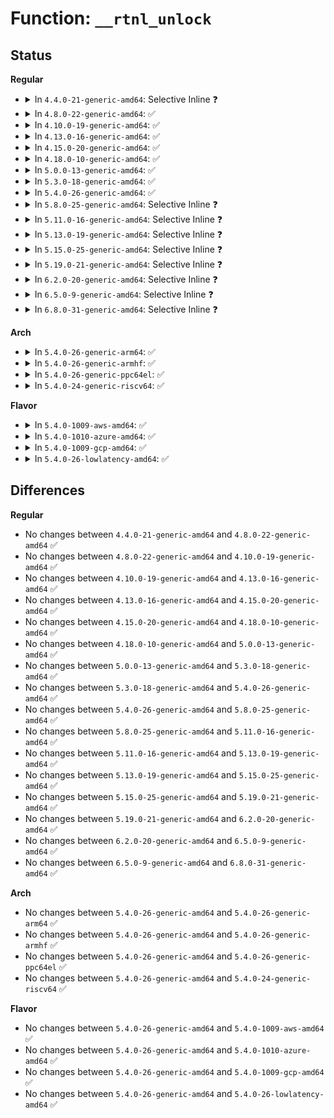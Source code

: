 # Function: <code>__rtnl_unlock</code>

## Status
<b>Regular</b>
<ul>
<li>
<details>
<summary>In <code>4.4.0-21-generic-amd64</code>: Selective Inline ❓</summary>

```c
void __rtnl_unlock()
```

```json
{
  "name": "__rtnl_unlock",
  "collision_type": "Unique Global",
  "inline_type": "Selective",
  "funcs": [
    {
      "addr": 18446744071586357252,
      "name": "__rtnl_unlock",
      "external": true,
      "loc": "net/core/rtnetlink.c:74",
      "file": "net/core/rtnetlink.c",
      "inline": "not declared, inlined",
      "caller_inline": [
        "net/core/rtnetlink.c:rtnl_link_unregister",
        "net/core/rtnetlink.c:rtnetlink_rcv_msg",
        "net/core/rtnetlink.c:rtnl_newlink"
      ],
      "caller_func": [
        "net/core/dev.c:default_device_exit_batch",
        "net/core/dev.c:netdev_run_todo",
        "net/core/dev.c:netdev_run_todo",
        "net/core/dev.c:netdev_run_todo",
        "net/core/dev.c:netdev_run_todo",
        "net/core/dev.c:netdev_run_todo",
        "net/sched/ematch.c:tcf_em_tree_validate"
      ]
    }
  ],
  "symbols": [
    {
      "addr": 18446744071586380256,
      "name": "__rtnl_unlock",
      "section": ".text",
      "bind": "STB_GLOBAL",
      "size": 23
    }
  ]
}
```
</details>
</li>
<li>
<details>
<summary>In <code>4.8.0-22-generic-amd64</code>: ✅</summary>

```c
void __rtnl_unlock()
```

```json
{
  "name": "__rtnl_unlock",
  "collision_type": "Unique Global",
  "inline_type": "No",
  "funcs": [
    {
      "addr": 18446744071586813296,
      "name": "__rtnl_unlock",
      "external": true,
      "loc": "net/core/rtnetlink.c:84",
      "file": "net/core/rtnetlink.c",
      "inline": "seen, unknown",
      "caller_inline": [],
      "caller_func": [
        "net/core/dev.c:default_device_exit_batch",
        "net/core/dev.c:netdev_run_todo",
        "net/core/dev.c:netdev_run_todo",
        "net/core/dev.c:netdev_run_todo",
        "net/core/dev.c:netdev_run_todo",
        "net/core/dev.c:netdev_run_todo",
        "net/core/rtnetlink.c:rtnetlink_rcv_msg",
        "net/core/rtnetlink.c:rtnl_newlink",
        "net/core/rtnetlink.c:rtnl_link_unregister",
        "net/sched/ematch.c:tcf_em_tree_validate"
      ]
    }
  ],
  "symbols": [
    {
      "addr": 18446744071586813296,
      "name": "__rtnl_unlock",
      "section": ".text",
      "bind": "STB_GLOBAL",
      "size": 76
    }
  ]
}
```
</details>
</li>
<li>
<details>
<summary>In <code>4.10.0-19-generic-amd64</code>: ✅</summary>

```c
void __rtnl_unlock()
```

```json
{
  "name": "__rtnl_unlock",
  "collision_type": "Unique Global",
  "inline_type": "No",
  "funcs": [
    {
      "addr": 18446744071587001104,
      "name": "__rtnl_unlock",
      "external": true,
      "loc": "net/core/rtnetlink.c:84",
      "file": "net/core/rtnetlink.c",
      "inline": "seen, unknown",
      "caller_inline": [],
      "caller_func": [
        "net/core/dev.c:default_device_exit_batch",
        "net/core/dev.c:netdev_run_todo",
        "net/core/dev.c:netdev_run_todo",
        "net/core/dev.c:netdev_run_todo",
        "net/core/dev.c:netdev_run_todo",
        "net/core/dev.c:netdev_run_todo",
        "net/core/rtnetlink.c:rtnetlink_rcv_msg",
        "net/core/rtnetlink.c:rtnl_newlink",
        "net/core/rtnetlink.c:rtnl_link_unregister",
        "net/core/lwtunnel.c:lwtunnel_valid_encap_type",
        "net/sched/ematch.c:tcf_em_tree_validate"
      ]
    }
  ],
  "symbols": [
    {
      "addr": 18446744071587001104,
      "name": "__rtnl_unlock",
      "section": ".text",
      "bind": "STB_GLOBAL",
      "size": 76
    }
  ]
}
```
</details>
</li>
<li>
<details>
<summary>In <code>4.13.0-16-generic-amd64</code>: ✅</summary>

```c
void __rtnl_unlock()
```

```json
{
  "name": "__rtnl_unlock",
  "collision_type": "Unique Global",
  "inline_type": "No",
  "funcs": [
    {
      "addr": 18446744071587126128,
      "name": "__rtnl_unlock",
      "external": true,
      "loc": "net/core/rtnetlink.c:86",
      "file": "net/core/rtnetlink.c",
      "inline": "seen, unknown",
      "caller_inline": [],
      "caller_func": [
        "net/core/dev.c:default_device_exit_batch",
        "net/core/dev.c:netdev_run_todo",
        "net/core/dev.c:netdev_run_todo",
        "net/core/dev.c:netdev_run_todo",
        "net/core/dev.c:netdev_run_todo",
        "net/core/dev.c:netdev_run_todo",
        "net/core/rtnetlink.c:rtnetlink_rcv_msg",
        "net/core/rtnetlink.c:rtnl_newlink",
        "net/core/rtnetlink.c:rtnl_link_unregister"
      ]
    }
  ],
  "symbols": [
    {
      "addr": 18446744071587126128,
      "name": "__rtnl_unlock",
      "section": ".text",
      "bind": "STB_GLOBAL",
      "size": 76
    }
  ]
}
```
</details>
</li>
<li>
<details>
<summary>In <code>4.15.0-20-generic-amd64</code>: ✅</summary>

```c
void __rtnl_unlock()
```

```json
{
  "name": "__rtnl_unlock",
  "collision_type": "Unique Global",
  "inline_type": "No",
  "funcs": [
    {
      "addr": 18446744071587630096,
      "name": "__rtnl_unlock",
      "external": true,
      "loc": "net/core/rtnetlink.c:86",
      "file": "net/core/rtnetlink.c",
      "inline": "seen, unknown",
      "caller_inline": [],
      "caller_func": [
        "net/core/dev.c:default_device_exit_batch",
        "net/core/dev.c:netdev_run_todo",
        "net/core/dev.c:netdev_run_todo",
        "net/core/dev.c:netdev_run_todo",
        "net/core/dev.c:netdev_run_todo",
        "net/core/dev.c:netdev_run_todo",
        "net/core/rtnetlink.c:rtnl_newlink",
        "net/core/rtnetlink.c:rtnl_link_unregister"
      ]
    }
  ],
  "symbols": [
    {
      "addr": 18446744071587630096,
      "name": "__rtnl_unlock",
      "section": ".text",
      "bind": "STB_GLOBAL",
      "size": 76
    }
  ]
}
```
</details>
</li>
<li>
<details>
<summary>In <code>4.18.0-10-generic-amd64</code>: ✅</summary>

```c
void __rtnl_unlock()
```

```json
{
  "name": "__rtnl_unlock",
  "collision_type": "Unique Global",
  "inline_type": "No",
  "funcs": [
    {
      "addr": 18446744071587940352,
      "name": "__rtnl_unlock",
      "external": true,
      "loc": "net/core/rtnetlink.c:97",
      "file": "net/core/rtnetlink.c",
      "inline": "seen, unknown",
      "caller_inline": [],
      "caller_func": [
        "net/core/dev.c:default_device_exit_batch",
        "net/core/dev.c:netdev_run_todo",
        "net/core/dev.c:netdev_run_todo",
        "net/core/dev.c:netdev_run_todo",
        "net/core/dev.c:netdev_run_todo",
        "net/core/rtnetlink.c:rtnl_newlink",
        "net/core/rtnetlink.c:rtnl_link_unregister",
        "net/core/lwtunnel.c:lwtunnel_valid_encap_type"
      ]
    }
  ],
  "symbols": [
    {
      "addr": 18446744071587940352,
      "name": "__rtnl_unlock",
      "section": ".text",
      "bind": "STB_GLOBAL",
      "size": 76
    }
  ]
}
```
</details>
</li>
<li>
<details>
<summary>In <code>5.0.0-13-generic-amd64</code>: ✅</summary>

```c
void __rtnl_unlock()
```

```json
{
  "name": "__rtnl_unlock",
  "collision_type": "Unique Global",
  "inline_type": "No",
  "funcs": [
    {
      "addr": 18446744071588088224,
      "name": "__rtnl_unlock",
      "external": true,
      "loc": "net/core/rtnetlink.c:97",
      "file": "net/core/rtnetlink.c",
      "inline": "seen, unknown",
      "caller_inline": [],
      "caller_func": [
        "net/core/dev.c:default_device_exit_batch",
        "net/core/dev.c:netdev_run_todo",
        "net/core/dev.c:netdev_run_todo",
        "net/core/dev.c:netdev_run_todo",
        "net/core/dev.c:netdev_run_todo",
        "net/core/rtnetlink.c:__rtnl_newlink",
        "net/core/rtnetlink.c:rtnl_link_unregister",
        "net/core/lwtunnel.c:lwtunnel_valid_encap_type"
      ]
    }
  ],
  "symbols": [
    {
      "addr": 18446744071588088224,
      "name": "__rtnl_unlock",
      "section": ".text",
      "bind": "STB_GLOBAL",
      "size": 76
    }
  ]
}
```
</details>
</li>
<li>
<details>
<summary>In <code>5.3.0-18-generic-amd64</code>: ✅</summary>

```c
void __rtnl_unlock()
```

```json
{
  "name": "__rtnl_unlock",
  "collision_type": "Unique Global",
  "inline_type": "No",
  "funcs": [
    {
      "addr": 18446744071588403216,
      "name": "__rtnl_unlock",
      "external": true,
      "loc": "net/core/rtnetlink.c:92",
      "file": "net/core/rtnetlink.c",
      "inline": "seen, unknown",
      "caller_inline": [],
      "caller_func": [
        "net/core/dev.c:default_device_exit_batch",
        "net/core/dev.c:netdev_run_todo",
        "net/core/dev.c:netdev_run_todo",
        "net/core/dev.c:netdev_run_todo",
        "net/core/dev.c:netdev_run_todo",
        "net/core/rtnetlink.c:__rtnl_newlink",
        "net/core/rtnetlink.c:rtnl_link_unregister",
        "net/core/lwtunnel.c:lwtunnel_valid_encap_type"
      ]
    }
  ],
  "symbols": [
    {
      "addr": 18446744071588403216,
      "name": "__rtnl_unlock",
      "section": ".text",
      "bind": "STB_GLOBAL",
      "size": 69
    }
  ]
}
```
</details>
</li>
<li>
<details>
<summary>In <code>5.4.0-26-generic-amd64</code>: ✅</summary>

```c
void __rtnl_unlock()
```

```json
{
  "name": "__rtnl_unlock",
  "collision_type": "Unique Global",
  "inline_type": "No",
  "funcs": [
    {
      "addr": 18446744071588609600,
      "name": "__rtnl_unlock",
      "external": true,
      "loc": "net/core/rtnetlink.c:92",
      "file": "net/core/rtnetlink.c",
      "inline": "seen, unknown",
      "caller_inline": [],
      "caller_func": [
        "net/core/dev.c:default_device_exit_batch",
        "net/core/dev.c:netdev_run_todo",
        "net/core/dev.c:netdev_run_todo",
        "net/core/dev.c:netdev_run_todo",
        "net/core/dev.c:netdev_run_todo",
        "net/core/rtnetlink.c:__rtnl_newlink",
        "net/core/rtnetlink.c:rtnl_link_unregister",
        "net/core/lwtunnel.c:lwtunnel_valid_encap_type"
      ]
    }
  ],
  "symbols": [
    {
      "addr": 18446744071588609600,
      "name": "__rtnl_unlock",
      "section": ".text",
      "bind": "STB_GLOBAL",
      "size": 69
    }
  ]
}
```
</details>
</li>
<li>
<details>
<summary>In <code>5.8.0-25-generic-amd64</code>: Selective Inline ❓</summary>

```c
void __rtnl_unlock()
```

```json
{
  "name": "__rtnl_unlock",
  "collision_type": "Unique Global",
  "inline_type": "Selective",
  "funcs": [
    {
      "addr": 18446744071589450322,
      "name": "__rtnl_unlock",
      "external": true,
      "loc": "net/core/rtnetlink.c:92",
      "file": "net/core/rtnetlink.c",
      "inline": "not declared, inlined",
      "caller_inline": [
        "net/core/rtnetlink.c:__rtnl_newlink",
        "net/core/rtnetlink.c:rtnl_link_unregister"
      ],
      "caller_func": [
        "net/core/dev.c:default_device_exit_batch",
        "net/core/dev.c:netdev_run_todo",
        "net/core/dev.c:netdev_run_todo",
        "net/core/dev.c:netdev_wait_allrefs",
        "net/core/dev.c:netdev_wait_allrefs",
        "net/core/lwtunnel.c:lwtunnel_valid_encap_type"
      ]
    }
  ],
  "symbols": [
    {
      "addr": 18446744071589467968,
      "name": "__rtnl_unlock",
      "section": ".text",
      "bind": "STB_GLOBAL",
      "size": 72
    }
  ]
}
```
</details>
</li>
<li>
<details>
<summary>In <code>5.11.0-16-generic-amd64</code>: Selective Inline ❓</summary>

```c
void __rtnl_unlock()
```

```json
{
  "name": "__rtnl_unlock",
  "collision_type": "Unique Global",
  "inline_type": "Selective",
  "funcs": [
    {
      "addr": 18446744071589451602,
      "name": "__rtnl_unlock",
      "external": true,
      "loc": "net/core/rtnetlink.c:92",
      "file": "net/core/rtnetlink.c",
      "inline": "not declared, inlined",
      "caller_inline": [
        "net/core/rtnetlink.c:__rtnl_newlink",
        "net/core/rtnetlink.c:rtnl_link_unregister"
      ],
      "caller_func": [
        "net/core/dev.c:default_device_exit_batch",
        "net/core/dev.c:netdev_run_todo",
        "net/core/dev.c:netdev_run_todo",
        "net/core/dev.c:netdev_wait_allrefs",
        "net/core/dev.c:netdev_wait_allrefs",
        "net/core/lwtunnel.c:lwtunnel_valid_encap_type"
      ]
    }
  ],
  "symbols": [
    {
      "addr": 18446744071589469056,
      "name": "__rtnl_unlock",
      "section": ".text",
      "bind": "STB_GLOBAL",
      "size": 72
    }
  ]
}
```
</details>
</li>
<li>
<details>
<summary>In <code>5.13.0-19-generic-amd64</code>: Selective Inline ❓</summary>

```c
void __rtnl_unlock()
```

```json
{
  "name": "__rtnl_unlock",
  "collision_type": "Unique Global",
  "inline_type": "Selective",
  "funcs": [
    {
      "addr": 18446744071589348642,
      "name": "__rtnl_unlock",
      "external": true,
      "loc": "net/core/rtnetlink.c:92",
      "file": "net/core/rtnetlink.c",
      "inline": "not declared, inlined",
      "caller_inline": [
        "net/core/rtnetlink.c:__rtnl_newlink",
        "net/core/rtnetlink.c:rtnl_link_unregister"
      ],
      "caller_func": [
        "net/core/dev.c:default_device_exit_batch",
        "net/core/dev.c:netdev_run_todo",
        "net/core/dev.c:netdev_run_todo",
        "net/core/dev.c:netdev_run_todo",
        "net/core/dev.c:netdev_run_todo",
        "net/core/lwtunnel.c:lwtunnel_valid_encap_type"
      ]
    }
  ],
  "symbols": [
    {
      "addr": 18446744071589367488,
      "name": "__rtnl_unlock",
      "section": ".text",
      "bind": "STB_GLOBAL",
      "size": 72
    }
  ]
}
```
</details>
</li>
<li>
<details>
<summary>In <code>5.15.0-25-generic-amd64</code>: Selective Inline ❓</summary>

```c
void __rtnl_unlock()
```

```json
{
  "name": "__rtnl_unlock",
  "collision_type": "Unique Global",
  "inline_type": "Selective",
  "funcs": [
    {
      "addr": 18446744071590079246,
      "name": "__rtnl_unlock",
      "external": true,
      "loc": "net/core/rtnetlink.c:92",
      "file": "net/core/rtnetlink.c",
      "inline": "not declared, inlined",
      "caller_inline": [
        "net/core/rtnetlink.c:__rtnl_newlink",
        "net/core/rtnetlink.c:rtnl_link_unregister"
      ],
      "caller_func": [
        "net/core/dev.c:default_device_exit_batch",
        "net/core/dev.c:netdev_run_todo",
        "net/core/dev.c:netdev_run_todo",
        "net/core/dev.c:netdev_run_todo",
        "net/core/dev.c:netdev_run_todo",
        "net/core/lwtunnel.c:lwtunnel_valid_encap_type"
      ]
    }
  ],
  "symbols": [
    {
      "addr": 18446744071590097952,
      "name": "__rtnl_unlock",
      "section": ".text",
      "bind": "STB_GLOBAL",
      "size": 72
    }
  ]
}
```
</details>
</li>
<li>
<details>
<summary>In <code>5.19.0-21-generic-amd64</code>: Selective Inline ❓</summary>

```c
void __rtnl_unlock()
```

```json
{
  "name": "__rtnl_unlock",
  "collision_type": "Unique Global",
  "inline_type": "Selective",
  "funcs": [
    {
      "addr": 18446744071591626979,
      "name": "__rtnl_unlock",
      "external": true,
      "loc": "net/core/rtnetlink.c:94",
      "file": "net/core/rtnetlink.c",
      "inline": "not declared, inlined",
      "caller_inline": [
        "net/core/rtnetlink.c:__rtnl_newlink",
        "net/core/rtnetlink.c:rtnl_link_unregister"
      ],
      "caller_func": [
        "net/core/dev.c:netdev_run_todo",
        "net/core/dev.c:netdev_wait_allrefs_any",
        "net/core/dev.c:netdev_wait_allrefs_any",
        "net/core/lwtunnel.c:lwtunnel_valid_encap_type"
      ]
    }
  ],
  "symbols": [
    {
      "addr": 18446744071591648272,
      "name": "__rtnl_unlock",
      "section": ".text",
      "bind": "STB_GLOBAL",
      "size": 106
    }
  ]
}
```
</details>
</li>
<li>
<details>
<summary>In <code>6.2.0-20-generic-amd64</code>: Selective Inline ❓</summary>

```c
void __rtnl_unlock()
```

```json
{
  "name": "__rtnl_unlock",
  "collision_type": "Unique Global",
  "inline_type": "Selective",
  "funcs": [
    {
      "addr": 18446744071593409556,
      "name": "__rtnl_unlock",
      "external": true,
      "loc": "net/core/rtnetlink.c:95",
      "file": "net/core/rtnetlink.c",
      "inline": "not declared, inlined",
      "caller_inline": [
        "net/core/rtnetlink.c:__rtnl_newlink",
        "net/core/rtnetlink.c:rtnl_link_unregister"
      ],
      "caller_func": [
        "net/core/dev.c:netdev_run_todo",
        "net/core/dev.c:netdev_wait_allrefs_any",
        "net/core/dev.c:netdev_wait_allrefs_any",
        "net/core/lwtunnel.c:lwtunnel_valid_encap_type"
      ]
    }
  ],
  "symbols": [
    {
      "addr": 18446744071593431408,
      "name": "__rtnl_unlock",
      "section": ".text",
      "bind": "STB_GLOBAL",
      "size": 106
    }
  ]
}
```
</details>
</li>
<li>
<details>
<summary>In <code>6.5.0-9-generic-amd64</code>: Selective Inline ❓</summary>

```c
void __rtnl_unlock()
```

```json
{
  "name": "__rtnl_unlock",
  "collision_type": "Unique Global",
  "inline_type": "Selective",
  "funcs": [
    {
      "addr": 18446744071593873652,
      "name": "__rtnl_unlock",
      "external": true,
      "loc": "net/core/rtnetlink.c:98",
      "file": "net/core/rtnetlink.c",
      "inline": "not declared, inlined",
      "caller_inline": [
        "net/core/rtnetlink.c:__rtnl_newlink",
        "net/core/rtnetlink.c:rtnl_link_unregister"
      ],
      "caller_func": [
        "net/core/dev.c:netdev_run_todo",
        "net/core/dev.c:netdev_wait_allrefs_any",
        "net/core/dev.c:netdev_wait_allrefs_any",
        "net/core/lwtunnel.c:lwtunnel_valid_encap_type"
      ]
    }
  ],
  "symbols": [
    {
      "addr": 18446744071593896368,
      "name": "__rtnl_unlock",
      "section": ".text",
      "bind": "STB_GLOBAL",
      "size": 106
    }
  ]
}
```
</details>
</li>
<li>
<details>
<summary>In <code>6.8.0-31-generic-amd64</code>: Selective Inline ❓</summary>

```c
void __rtnl_unlock()
```

```json
{
  "name": "__rtnl_unlock",
  "collision_type": "Unique Global",
  "inline_type": "Selective",
  "funcs": [
    {
      "addr": 18446744071594656877,
      "name": "__rtnl_unlock",
      "external": true,
      "loc": "net/core/rtnetlink.c:99",
      "file": "net/core/rtnetlink.c",
      "inline": "not declared, inlined",
      "caller_inline": [
        "net/core/rtnetlink.c:__rtnl_newlink",
        "net/core/rtnetlink.c:rtnl_link_unregister"
      ],
      "caller_func": [
        "net/core/dev.c:netdev_run_todo",
        "net/core/dev.c:netdev_wait_allrefs_any",
        "net/core/dev.c:netdev_wait_allrefs_any",
        "net/core/lwtunnel.c:lwtunnel_valid_encap_type"
      ]
    }
  ],
  "symbols": [
    {
      "addr": 18446744071594679664,
      "name": "__rtnl_unlock",
      "section": ".text",
      "bind": "STB_GLOBAL",
      "size": 106
    }
  ]
}
```
</details>
</li>
</ul>
<b>Arch</b>
<ul>
<li>
<details>
<summary>In <code>5.4.0-26-generic-arm64</code>: ✅</summary>

```c
void __rtnl_unlock()
```

```json
{
  "name": "__rtnl_unlock",
  "collision_type": "Unique Global",
  "inline_type": "No",
  "funcs": [
    {
      "addr": 18446603336502155976,
      "name": "__rtnl_unlock",
      "external": true,
      "loc": "net/core/rtnetlink.c:92",
      "file": "net/core/rtnetlink.c",
      "inline": "seen, unknown",
      "caller_inline": [],
      "caller_func": [
        "net/core/dev.c:default_device_exit_batch",
        "net/core/dev.c:netdev_run_todo",
        "net/core/dev.c:netdev_run_todo",
        "net/core/dev.c:netdev_run_todo",
        "net/core/dev.c:netdev_run_todo",
        "net/core/rtnetlink.c:__rtnl_newlink",
        "net/core/rtnetlink.c:rtnl_link_unregister",
        "net/core/lwtunnel.c:lwtunnel_valid_encap_type"
      ]
    }
  ],
  "symbols": [
    {
      "addr": 18446603336502155976,
      "name": "__rtnl_unlock",
      "section": ".text",
      "bind": "STB_GLOBAL",
      "size": 88
    }
  ]
}
```
</details>
</li>
<li>
<details>
<summary>In <code>5.4.0-26-generic-armhf</code>: ✅</summary>

```c
void __rtnl_unlock()
```

```json
{
  "name": "__rtnl_unlock",
  "collision_type": "Unique Global",
  "inline_type": "No",
  "funcs": [
    {
      "addr": 3234898796,
      "name": "__rtnl_unlock",
      "external": true,
      "loc": "net/core/rtnetlink.c:92",
      "file": "net/core/rtnetlink.c",
      "inline": "seen, unknown",
      "caller_inline": [],
      "caller_func": [
        "net/core/dev.c:default_device_exit_batch",
        "net/core/dev.c:netdev_run_todo",
        "net/core/dev.c:netdev_run_todo",
        "net/core/dev.c:netdev_run_todo",
        "net/core/dev.c:netdev_run_todo",
        "net/core/rtnetlink.c:__rtnl_newlink",
        "net/core/rtnetlink.c:rtnl_link_unregister",
        "net/core/lwtunnel.c:lwtunnel_valid_encap_type"
      ]
    }
  ],
  "symbols": [
    {
      "addr": 3234898796,
      "name": "__rtnl_unlock",
      "section": ".text",
      "bind": "STB_GLOBAL",
      "size": 88
    }
  ]
}
```
</details>
</li>
<li>
<details>
<summary>In <code>5.4.0-26-generic-ppc64el</code>: ✅</summary>

```c
void __rtnl_unlock()
```

```json
{
  "name": "__rtnl_unlock",
  "collision_type": "Unique Global",
  "inline_type": "No",
  "funcs": [
    {
      "addr": 13835058055295624880,
      "name": "__rtnl_unlock",
      "external": true,
      "loc": "net/core/rtnetlink.c:92",
      "file": "net/core/rtnetlink.c",
      "inline": "seen, unknown",
      "caller_inline": [],
      "caller_func": [
        "net/core/dev.c:default_device_exit_batch",
        "net/core/dev.c:netdev_run_todo",
        "net/core/dev.c:netdev_run_todo",
        "net/core/dev.c:netdev_run_todo",
        "net/core/dev.c:netdev_run_todo",
        "net/core/rtnetlink.c:__rtnl_newlink",
        "net/core/rtnetlink.c:rtnl_link_unregister",
        "net/core/lwtunnel.c:lwtunnel_valid_encap_type"
      ]
    }
  ],
  "symbols": [
    {
      "addr": 13835058055295624880,
      "name": "__rtnl_unlock",
      "section": ".text",
      "bind": "STB_GLOBAL",
      "size": 132
    }
  ]
}
```
</details>
</li>
<li>
<details>
<summary>In <code>5.4.0-24-generic-riscv64</code>: ✅</summary>

```c
void __rtnl_unlock()
```

```json
{
  "name": "__rtnl_unlock",
  "collision_type": "Unique Global",
  "inline_type": "No",
  "funcs": [
    {
      "addr": 18446743936278411124,
      "name": "__rtnl_unlock",
      "external": true,
      "loc": "net/core/rtnetlink.c:92",
      "file": "net/core/rtnetlink.c",
      "inline": "seen, unknown",
      "caller_inline": [],
      "caller_func": [
        "net/core/dev.c:default_device_exit_batch",
        "net/core/dev.c:netdev_run_todo",
        "net/core/dev.c:netdev_run_todo",
        "net/core/dev.c:netdev_run_todo",
        "net/core/dev.c:netdev_run_todo",
        "net/core/rtnetlink.c:__rtnl_newlink",
        "net/core/rtnetlink.c:rtnl_link_unregister",
        "net/core/lwtunnel.c:lwtunnel_valid_encap_type"
      ]
    }
  ],
  "symbols": [
    {
      "addr": 18446743936278411124,
      "name": "__rtnl_unlock",
      "section": ".text",
      "bind": "STB_GLOBAL",
      "size": 86
    }
  ]
}
```
</details>
</li>
</ul>
<b>Flavor</b>
<ul>
<li>
<details>
<summary>In <code>5.4.0-1009-aws-amd64</code>: ✅</summary>

```c
void __rtnl_unlock()
```

```json
{
  "name": "__rtnl_unlock",
  "collision_type": "Unique Global",
  "inline_type": "No",
  "funcs": [
    {
      "addr": 18446744071588216336,
      "name": "__rtnl_unlock",
      "external": true,
      "loc": "net/core/rtnetlink.c:92",
      "file": "net/core/rtnetlink.c",
      "inline": "seen, unknown",
      "caller_inline": [],
      "caller_func": [
        "net/core/dev.c:default_device_exit_batch",
        "net/core/dev.c:netdev_run_todo",
        "net/core/dev.c:netdev_run_todo",
        "net/core/dev.c:netdev_run_todo",
        "net/core/dev.c:netdev_run_todo",
        "net/core/rtnetlink.c:__rtnl_newlink",
        "net/core/rtnetlink.c:rtnl_link_unregister",
        "net/core/lwtunnel.c:lwtunnel_valid_encap_type"
      ]
    }
  ],
  "symbols": [
    {
      "addr": 18446744071588216336,
      "name": "__rtnl_unlock",
      "section": ".text",
      "bind": "STB_GLOBAL",
      "size": 69
    }
  ]
}
```
</details>
</li>
<li>
<details>
<summary>In <code>5.4.0-1010-azure-amd64</code>: ✅</summary>

```c
void __rtnl_unlock()
```

```json
{
  "name": "__rtnl_unlock",
  "collision_type": "Unique Global",
  "inline_type": "No",
  "funcs": [
    {
      "addr": 18446744071587929168,
      "name": "__rtnl_unlock",
      "external": true,
      "loc": "net/core/rtnetlink.c:92",
      "file": "net/core/rtnetlink.c",
      "inline": "seen, unknown",
      "caller_inline": [],
      "caller_func": [
        "net/core/dev.c:default_device_exit_batch",
        "net/core/dev.c:netdev_run_todo",
        "net/core/dev.c:netdev_run_todo",
        "net/core/dev.c:netdev_run_todo",
        "net/core/dev.c:netdev_run_todo",
        "net/core/rtnetlink.c:__rtnl_newlink",
        "net/core/rtnetlink.c:rtnl_link_unregister",
        "net/core/lwtunnel.c:lwtunnel_valid_encap_type"
      ]
    }
  ],
  "symbols": [
    {
      "addr": 18446744071587929168,
      "name": "__rtnl_unlock",
      "section": ".text",
      "bind": "STB_GLOBAL",
      "size": 69
    }
  ]
}
```
</details>
</li>
<li>
<details>
<summary>In <code>5.4.0-1009-gcp-amd64</code>: ✅</summary>

```c
void __rtnl_unlock()
```

```json
{
  "name": "__rtnl_unlock",
  "collision_type": "Unique Global",
  "inline_type": "No",
  "funcs": [
    {
      "addr": 18446744071588548160,
      "name": "__rtnl_unlock",
      "external": true,
      "loc": "net/core/rtnetlink.c:92",
      "file": "net/core/rtnetlink.c",
      "inline": "seen, unknown",
      "caller_inline": [],
      "caller_func": [
        "net/core/dev.c:default_device_exit_batch",
        "net/core/dev.c:netdev_run_todo",
        "net/core/dev.c:netdev_run_todo",
        "net/core/dev.c:netdev_run_todo",
        "net/core/dev.c:netdev_run_todo",
        "net/core/rtnetlink.c:__rtnl_newlink",
        "net/core/rtnetlink.c:rtnl_link_unregister",
        "net/core/lwtunnel.c:lwtunnel_valid_encap_type"
      ]
    }
  ],
  "symbols": [
    {
      "addr": 18446744071588548160,
      "name": "__rtnl_unlock",
      "section": ".text",
      "bind": "STB_GLOBAL",
      "size": 69
    }
  ]
}
```
</details>
</li>
<li>
<details>
<summary>In <code>5.4.0-26-lowlatency-amd64</code>: ✅</summary>

```c
void __rtnl_unlock()
```

```json
{
  "name": "__rtnl_unlock",
  "collision_type": "Unique Global",
  "inline_type": "No",
  "funcs": [
    {
      "addr": 18446744071588685648,
      "name": "__rtnl_unlock",
      "external": true,
      "loc": "net/core/rtnetlink.c:92",
      "file": "net/core/rtnetlink.c",
      "inline": "seen, unknown",
      "caller_inline": [],
      "caller_func": [
        "net/core/dev.c:default_device_exit_batch",
        "net/core/dev.c:netdev_run_todo",
        "net/core/dev.c:netdev_run_todo",
        "net/core/dev.c:netdev_run_todo",
        "net/core/dev.c:netdev_run_todo",
        "net/core/rtnetlink.c:__rtnl_newlink",
        "net/core/rtnetlink.c:rtnl_link_unregister",
        "net/core/lwtunnel.c:lwtunnel_valid_encap_type"
      ]
    }
  ],
  "symbols": [
    {
      "addr": 18446744071588685648,
      "name": "__rtnl_unlock",
      "section": ".text",
      "bind": "STB_GLOBAL",
      "size": 64
    }
  ]
}
```
</details>
</li>
</ul>

## Differences
<b>Regular</b>
<ul>
<li>
No changes between <code>4.4.0-21-generic-amd64</code> and <code>4.8.0-22-generic-amd64</code> ✅
</li>
<li>
No changes between <code>4.8.0-22-generic-amd64</code> and <code>4.10.0-19-generic-amd64</code> ✅
</li>
<li>
No changes between <code>4.10.0-19-generic-amd64</code> and <code>4.13.0-16-generic-amd64</code> ✅
</li>
<li>
No changes between <code>4.13.0-16-generic-amd64</code> and <code>4.15.0-20-generic-amd64</code> ✅
</li>
<li>
No changes between <code>4.15.0-20-generic-amd64</code> and <code>4.18.0-10-generic-amd64</code> ✅
</li>
<li>
No changes between <code>4.18.0-10-generic-amd64</code> and <code>5.0.0-13-generic-amd64</code> ✅
</li>
<li>
No changes between <code>5.0.0-13-generic-amd64</code> and <code>5.3.0-18-generic-amd64</code> ✅
</li>
<li>
No changes between <code>5.3.0-18-generic-amd64</code> and <code>5.4.0-26-generic-amd64</code> ✅
</li>
<li>
No changes between <code>5.4.0-26-generic-amd64</code> and <code>5.8.0-25-generic-amd64</code> ✅
</li>
<li>
No changes between <code>5.8.0-25-generic-amd64</code> and <code>5.11.0-16-generic-amd64</code> ✅
</li>
<li>
No changes between <code>5.11.0-16-generic-amd64</code> and <code>5.13.0-19-generic-amd64</code> ✅
</li>
<li>
No changes between <code>5.13.0-19-generic-amd64</code> and <code>5.15.0-25-generic-amd64</code> ✅
</li>
<li>
No changes between <code>5.15.0-25-generic-amd64</code> and <code>5.19.0-21-generic-amd64</code> ✅
</li>
<li>
No changes between <code>5.19.0-21-generic-amd64</code> and <code>6.2.0-20-generic-amd64</code> ✅
</li>
<li>
No changes between <code>6.2.0-20-generic-amd64</code> and <code>6.5.0-9-generic-amd64</code> ✅
</li>
<li>
No changes between <code>6.5.0-9-generic-amd64</code> and <code>6.8.0-31-generic-amd64</code> ✅
</li>
</ul>
<b>Arch</b>
<ul>
<li>
No changes between <code>5.4.0-26-generic-amd64</code> and <code>5.4.0-26-generic-arm64</code> ✅
</li>
<li>
No changes between <code>5.4.0-26-generic-amd64</code> and <code>5.4.0-26-generic-armhf</code> ✅
</li>
<li>
No changes between <code>5.4.0-26-generic-amd64</code> and <code>5.4.0-26-generic-ppc64el</code> ✅
</li>
<li>
No changes between <code>5.4.0-26-generic-amd64</code> and <code>5.4.0-24-generic-riscv64</code> ✅
</li>
</ul>
<b>Flavor</b>
<ul>
<li>
No changes between <code>5.4.0-26-generic-amd64</code> and <code>5.4.0-1009-aws-amd64</code> ✅
</li>
<li>
No changes between <code>5.4.0-26-generic-amd64</code> and <code>5.4.0-1010-azure-amd64</code> ✅
</li>
<li>
No changes between <code>5.4.0-26-generic-amd64</code> and <code>5.4.0-1009-gcp-amd64</code> ✅
</li>
<li>
No changes between <code>5.4.0-26-generic-amd64</code> and <code>5.4.0-26-lowlatency-amd64</code> ✅
</li>
</ul>
